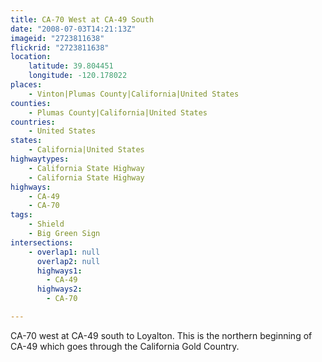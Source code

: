 ```yaml
---
title: CA-70 West at CA-49 South
date: "2008-07-03T14:21:13Z"
imageid: "2723811638"
flickrid: "2723811638"
location:
    latitude: 39.804451
    longitude: -120.178022
places:
    - Vinton|Plumas County|California|United States
counties:
    - Plumas County|California|United States
countries:
    - United States
states:
    - California|United States
highwaytypes:
    - California State Highway
    - California State Highway
highways:
    - CA-49
    - CA-70
tags:
    - Shield
    - Big Green Sign
intersections:
    - overlap1: null
      overlap2: null
      highways1:
        - CA-49
      highways2:
        - CA-70

---
```

CA-70 west at CA-49 south to Loyalton.  This is the northern beginning of CA-49 which goes through the California Gold Country.
